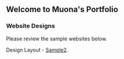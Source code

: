 ## Welcome to Muona's Portfolio

### Website Designs

Please review the sample websites below. 

Design Layout  - [Sample2](https://mgmals.github.io/MMParagon/layout2/index.html).


